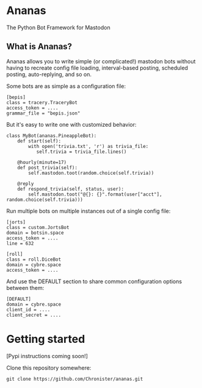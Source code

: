 # Ananas
The Python Bot Framework for Mastodon

## What is Ananas?

Ananas allows you to write simple (or complicated!) mastodon bots without having
to recreate config file loading, interval-based posting, scheduled posting,
auto-replying, and so on.

Some bots are as simple as a configuration file:

    [bepis]
    class = tracery.TraceryBot
    access_token = ....
    grammar_file = "bepis.json"

But it's easy to write one with customized behavior:

    class MyBot(ananas.PineappleBot):
        def start(self):
            with open('trivia.txt', 'r') as trivia_file:
               self.trivia = trivia_file.lines()

        @hourly(minute=17)
        def post_trivia(self):
            self.mastodon.toot(random.choice(self.trivia))

        @reply
        def respond_trivia(self, status, user):
            self.mastodon.toot("@{}: {}".format(user["acct"], random.choice(self.trivia)))

Run multiple bots on multiple instances out of a single config file:

    [jorts]
    class = custom.JortsBot
    domain = botsin.space
    access_token = ....
    line = 632
    
    [roll]
    class = roll.DiceBot
    domain = cybre.space
    access_token = ....
    
And use the DEFAULT section to share common configuration options between them:

    [DEFAULT]
    domain = cybre.space
    client_id = ....
    client_secret = ....

# Getting started
[Pypi instructions coming soon!]

Clone this repository somewhere:

    git clone https://github.com/Chronister/ananas.git

